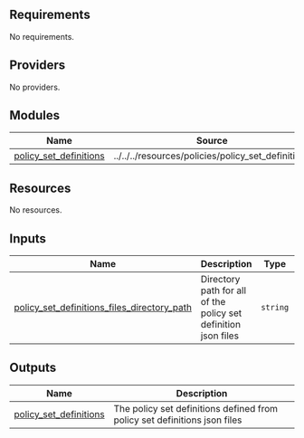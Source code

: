<!-- BEGIN_TF_DOCS -->
## Requirements

No requirements.

## Providers

No providers.

## Modules

| Name | Source | Version |
|------|--------|---------|
| <a name="module_policy_set_definitions"></a> [policy\_set\_definitions](#module\_policy\_set\_definitions) | ../../../resources/policies/policy_set_definitions | n/a |

## Resources

No resources.

## Inputs

| Name | Description | Type | Default | Required |
|------|-------------|------|---------|:--------:|
| <a name="input_policy_set_definitions_files_directory_path"></a> [policy\_set\_definitions\_files\_directory\_path](#input\_policy\_set\_definitions\_files\_directory\_path) | Directory path for all of the policy set definition json files | `string` | `"policy_set_files"` | no |

## Outputs

| Name | Description |
|------|-------------|
| <a name="output_policy_set_definitions"></a> [policy\_set\_definitions](#output\_policy\_set\_definitions) | The policy set definitions defined from policy set definitions json files |
<!-- END_TF_DOCS -->